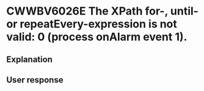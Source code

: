 # CWWBV6026E The XPath for-, until- or repeatEvery-expression is not valid: 0 (process onAlarm event 1).

## Explanation

## User response